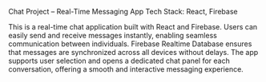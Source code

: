  Chat Project – Real-Time Messaging App
Tech Stack: React, Firebase

This is a real-time chat application built with React and Firebase. Users can easily send and receive messages instantly, enabling seamless communication between individuals. Firebase Realtime Database ensures that messages are synchronized across all devices without delays. The app supports user selection and opens a dedicated chat panel for each conversation, offering a smooth and interactive messaging experience.

